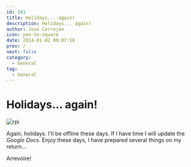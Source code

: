 ```yaml
---
id: 341
title: Holidays... again!
description: Holidays... again!
author: Jose Cerrejon
icon: pen-to-square
date: 2014-01-02 09:07:18
prev: /
next: false
category:
  - General
tag:
  - General
---
```


# Holidays... again!

![rpi](/images/01_RaspberryPi.jpg)

Again, holidays. I'll be offline these days. If I have time I will update the *Google Docs*. Enjoy these days, I have prepared several things on my return...

Arrevoire!